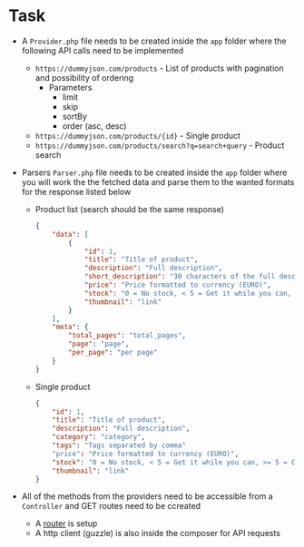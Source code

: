 # Task

- A `Provider.php` file needs to be created inside the `app` folder where the following API calls need to be implemented
  - `https://dummyjson.com/products` - List of products with pagination and possibility of ordering
    - Parameters
      - limit
      - skip
      - sortBy
      - order (asc, desc)
  - `https://dummyjson.com/products/{id}` - Single product
  - `https://dummyjson.com/products/search?q=search+query` - Product search

- Parsers `Parser.php` file needs to be created inside the `app` folder where you will work the the fetched data and parse them to the wanted formats for the response listed below
  - Product list (search should be the same response)

    ```json
    {
        "data": [
            {
                "id": 1,
                "title": "Title of product",
                "description": "Full description",
                "short_description": "30 characters of the full description",
                "price": "Price formatted to currency (EURO)",
                "stock": "0 = No stock, < 5 = Get it while you can, >= 5 = On Stock",
                "thumbnail": "link"
            }
        ],
        "meta": {
            "total_pages": "total_pages",
            "page": "page",
            "per_page": "per page"
        }
    }
    ```

  - Single product

    ```json
    {
        "id": 1,
        "title": "Title of product",
        "description": "Full description",
        "category": "category",
        "tags": "Tags separated by comma"
        "price": "Price formatted to currency (EURO)",
        "stock": "0 = No stock, < 5 = Get it while you can, >= 5 = On Stock",
        "thumbnail": "link"
    }
    ```

- All of the methods from the providers need to be accessible from a `Controller` and GET routes need to be ccreated
  - A [router](https://github.com/bramus/router) is setup
  - A http client (guzzle) is also inside the composer for API requests
